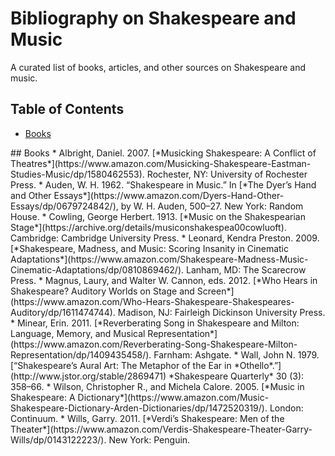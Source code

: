 # Bibliography on Shakespeare and Music

A curated list of books, articles, and other sources on Shakespeare and music.

## Table of Contents

- [Books](#books)

<a name="books" />
## Books
* Albright, Daniel. 2007. [*Musicking Shakespeare: A Conflict of Theatres*](https://www.amazon.com/Musicking-Shakespeare-Eastman-Studies-Music/dp/1580462553). Rochester, NY: University of Rochester Press.
* Auden, W. H. 1962. “Shakespeare in Music.” In [*The Dyer’s Hand and Other Essays*](https://www.amazon.com/Dyers-Hand-Other-Essays/dp/0679724842/), by W. H. Auden, 500–27. New York: Random House.
* Cowling, George Herbert. 1913. [*Music on the Shakespearian Stage*](https://archive.org/details/musiconshakespea00cowluoft). Cambridge: Cambridge University Press.
* Leonard, Kendra Preston. 2009. [*Shakespeare, Madness, and Music: Scoring Insanity in Cinematic Adaptations*](https://www.amazon.com/Shakespeare-Madness-Music-Cinematic-Adaptations/dp/0810869462/). Lanham, MD: The Scarecrow Press.
* Magnus, Laury, and Walter W. Cannon, eds. 2012. [*Who Hears in Shakespeare? Auditory Worlds on Stage and Screen*](https://www.amazon.com/Who-Hears-Shakespeare-Shakespeares-Auditory/dp/1611474744). Madison, NJ: Fairleigh Dickinson University Press.
* Minear, Erin. 2011. [*Reverberating Song in Shakespeare and Milton: Language, Memory, and Musical Representation*](https://www.amazon.com/Reverberating-Song-Shakespeare-Milton-Representation/dp/1409435458/). Farnham: Ashgate.
* Wall, John N. 1979. [“Shakespeare’s Aural Art: The Metaphor of the Ear in *Othello*.”](http://www.jstor.org/stable/2869471) *Shakespeare Quarterly* 30 (3): 358–66.
* Wilson, Christopher R., and Michela Calore. 2005. [*Music in Shakespeare: A Dictionary*](https://www.amazon.com/Music-Shakespeare-Dictionary-Arden-Dictionaries/dp/1472520319/). London: Continuum.
* Wills, Garry. 2011. [*Verdi’s Shakespeare: Men of the Theater*](https://www.amazon.com/Verdis-Shakespeare-Theater-Garry-Wills/dp/0143122223/). New York: Penguin.